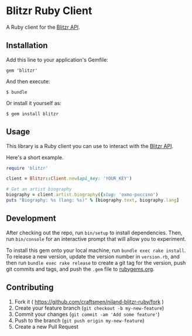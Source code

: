 # Blitzr Ruby Client 

A Ruby client for the [Blitzr API](http://api.blitzr.com/doc/).

## Installation

Add this line to your application's Gemfile:

    gem 'blitzr'

And then execute:

    $ bundle

Or install it yourself as:

    $ gem install blitzr

## Usage

This library is a Ruby client you can use to interact with the [Blitzr API](http://api.blitzr.com/doc/).

Here's a short example.

```ruby
require 'blitzr'

client = Blitzr::Client.new(api_key: 'YOUR_KEY')

# Get an artist biography
biography = client.artist.biography({slug: 'oxmo-puccino')
puts "Biography: %s (lang: %s)" % [biography.text, biography.lang]
```

## Development

After checking out the repo, run `bin/setup` to install dependencies. Then, run `bin/console` for an interactive prompt that will allow you to experiment.

To install this gem onto your local machine, run `bundle exec rake install`. To release a new version, update the version number in `version.rb`, and then run `bundle exec rake release` to create a git tag for the version, push git commits and tags, and push the `.gem` file to [rubygems.org](https://rubygems.org).

## Contributing

1. Fork it ( https://github.com/craftsmen/niland-blitzr-ruby/fork )
2. Create your feature branch (`git checkout -b my-new-feature`)
3. Commit your changes (`git commit -am 'Add some feature'`)
4. Push to the branch (`git push origin my-new-feature`)
5. Create a new Pull Request
